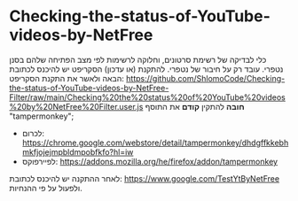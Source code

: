 # Checking-the-status-of-YouTube-videos-by-NetFree
כלי לבדיקה של רשימת סרטונים, וחלוקה לרשימות לפי מצב הפתיחה שלהם בסנן נטפרי. עובד רק על חיבור של נטפרי.
להתקנת (או עדכון) הסקריפט יש להיכנס לכתובת הבאה ולאשר את התקנת הסקריפט: https://github.com/ShlomoCode/Checking-the-status-of-YouTube-videos-by-NetFree-Filter/raw/main/Checking%20the%20status%20of%20YouTube%20videos%20by%20NetFree%20Filter.user.js
**חובה** להתקין **קודם** את התוסף "tampermonkey";
* לכרום: https://chrome.google.com/webstore/detail/tampermonkey/dhdgffkkebhmkfjojejmpbldmpobfkfo?hl=iw
* לפיירפוקס: https://addons.mozilla.org/he/firefox/addon/tampermonkey

לאחר ההתקנה יש להיכנס לכתובת: https://www.google.com/TestYtByNetFree ולפעול על פי ההנחיות.

